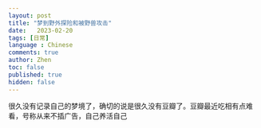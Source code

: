 ```yaml
---
layout: post
title: "梦到野外探险和被野兽攻击"
date:   2023-02-20
tags: [日常]
language : Chinese
comments: true
author: Zhen
toc: false
published: true
hidden: false
---
```

很久没有记录自己的梦境了，确切的说是很久没有豆瓣了。豆瓣最近吃相有点难看，号称从来不插广告，自己养活自己
<!--stackedit_data:
eyJoaXN0b3J5IjpbMTQ1ODQwMDMzM119
-->